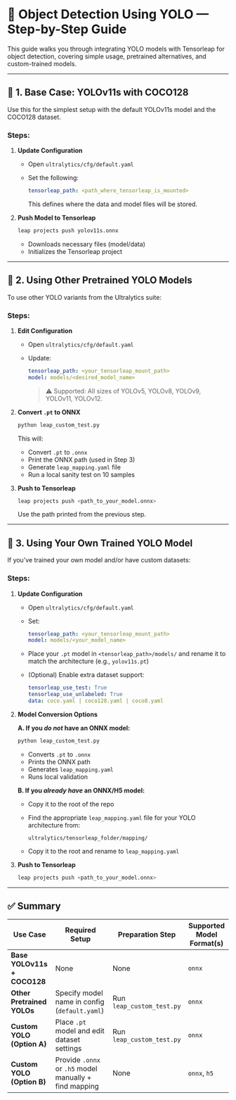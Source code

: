 

# 🚀 Object Detection Using YOLO — Step-by-Step Guide

This guide walks you through integrating YOLO models with Tensorleap for object detection, covering simple usage, pretrained alternatives, and custom-trained models.

---

## 🔰 1. Base Case: YOLOv11s with COCO128

Use this for the simplest setup with the default YOLOv11s model and the COCO128 dataset.

### Steps:

1. **Update Configuration**

   * Open `ultralytics/cfg/default.yaml`
   * Set the following:

     ```yaml
     tensorleap_path: <path_where_tensorleap_is_mounted>
     ```

     This defines where the data and model files will be stored.

2. **Push Model to Tensorleap**

   ```bash
   leap projects push yolov11s.onnx
   ```

   * Downloads necessary files (model/data)
   * Initializes the Tensorleap project

---

## 🧠 2. Using Other Pretrained YOLO Models

To use other YOLO variants from the Ultralytics suite:

### Steps:

1. **Edit Configuration**

   * Open `ultralytics/cfg/default.yaml`
   * Update:

     ```yaml
     tensorleap_path: <your_tensorleap_mount_path>
     model: models/<desired_model_name>
     ```

     > ⚠️ Supported: All sizes of YOLOv5, YOLOv8, YOLOv9, YOLOv11, YOLOv12.

2. **Convert `.pt` to ONNX**

   ```bash
   python leap_custom_test.py
   ```

   This will:

   * Convert `.pt` to `.onnx`
   * Print the ONNX path (used in Step 3)
   * Generate `leap_mapping.yaml` file
   * Run a local sanity test on 10 samples

3. **Push to Tensorleap**

   ```bash
   leap projects push <path_to_your_model.onnx>
   ```

   Use the path printed from the previous step.

---

## 🧪 3. Using Your Own Trained YOLO Model

If you’ve trained your own model and/or have custom datasets:

### Steps:

1. **Update Configuration**

   * Open `ultralytics/cfg/default.yaml`
   * Set:

     ```yaml
     tensorleap_path: <your_tensorleap_mount_path>
     model: models/<your_model_name>
     ```
   * Place your `.pt` model in `<tensorleap_path>/models/` and rename it to match the architecture (e.g., `yolov11s.pt`)
   * (Optional) Enable extra dataset support:

     ```yaml
     tensorleap_use_test: True
     tensorleap_use_unlabeled: True
     data: coco.yaml | coco128.yaml | coco8.yaml
     ```

2. **Model Conversion Options**

   **A. If you *do not* have an ONNX model:**

   ```bash
   python leap_custom_test.py
   ```

   * Converts `.pt` to `.onnx`
   * Prints the ONNX path
   * Generates `leap_mapping.yaml`
   * Runs local validation

   **B. If you *already have* an ONNX/H5 model:**

   * Copy it to the root of the repo
   * Find the appropriate `leap_mapping.yaml` file for your YOLO architecture from:

     ```
     ultralytics/tensorleap_folder/mapping/
     ```
   * Copy it to the root and rename to `leap_mapping.yaml`

3. **Push to Tensorleap**

   ```bash
   leap projects push <path_to_your_model.onnx>
   ```

---

## ✅ Summary
| **Use Case**                | **Required Setup**                                     | **Preparation Step**      | **Supported Model Format(s)** |
| --------------------------- |--------------------------------------------------------| ------------------------- | ----------------------------- |
| **Base YOLOv11s + COCO128** | None                                                   | None                      | `onnx`                        |
| **Other Pretrained YOLOs**  | Specify model name in config (`default.yaml`)          | Run `leap_custom_test.py` | `onnx`                        |
| **Custom YOLO (Option A)**  | Place `.pt` model and edit dataset settings            | Run `leap_custom_test.py` | `onnx`                        |
| **Custom YOLO (Option B)**  | Provide `.onnx` or `.h5` model manually + find mapping | None                      | `onnx`, `h5`                  |
